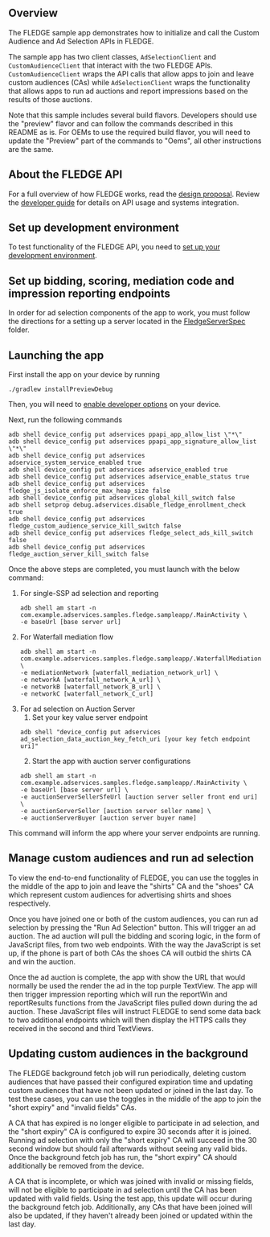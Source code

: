 ## Overview

The FLEDGE sample app demonstrates how to initialize and call the Custom Audience 
and Ad Selection APIs in FLEDGE.

The sample app has two client classes, `AdSelectionClient` and
`CustomAudienceClient` that interact with the two FLEDGE APIs. `CustomAudienceClient`
wraps the API calls that allow apps to join and leave custom audiences (CAs) while
`AdSelectionClient` wraps the functionality that allows apps to run ad auctions
and report impressions based on the results of those auctions.

Note that this sample includes several build flavors. Developers should use the "preview" flavor
and can follow the commands described in this README as is. For OEMs to use the required build
flavor, you will need to update the "Preview" part of the commands to "Oems", all other instructions
are the same.

## About the FLEDGE API

For a full overview of how FLEDGE works, read the [design proposal]. Review the 
[developer guide] for details on API usage and systems integration.

## Set up development environment

To test functionality of the FLEDGE API, you need to [set up your development
environment].

## Set up bidding, scoring, mediation code and impression reporting endpoints

In order for ad selection components of the app to work, you must follow the 
directions for a setting up a server located in the [FledgeServerSpec]
folder.

## Launching the app

First install the app on your device by running 
```shell
./gradlew installPreviewDebug
```

Then, you will need to [enable developer
options](https://developer.android.com/studio/debug/dev-options) on your device.

Next, run the following commands 
```
adb shell device_config put adservices ppapi_app_allow_list \"*\"
adb shell device_config put adservices ppapi_app_signature_allow_list \"*\"
adb shell device_config put adservices adservice_system_service_enabled true
adb shell device_config put adservices adservice_enabled true
adb shell device_config put adservices adservice_enable_status true
adb shell device_config put adservices fledge_js_isolate_enforce_max_heap_size false
adb shell device_config put adservices global_kill_switch false
adb shell setprop debug.adservices.disable_fledge_enrollment_check true
adb shell device_config put adservices fledge_custom_audience_service_kill_switch false
adb shell device_config put adservices fledge_select_ads_kill_switch false
adb shell device_config put adservices fledge_auction_server_kill_switch false
```

Once the above steps are completed, you must launch with the below command:

1. For single-SSP ad selection and reporting
    ```shell
    adb shell am start -n com.example.adservices.samples.fledge.sampleapp/.MainActivity \
    -e baseUrl [base server url] 
    ```
2. For Waterfall mediation flow
    ```shell
    adb shell am start -n com.example.adservices.samples.fledge.sampleapp/.WaterfallMediationActivity \
    -e mediationNetwork [waterfall_mediation_network_url] \
    -e networkA [waterfall_network_A_url] \
    -e networkB [waterfall_network_B_url] \
    -e networkC [waterfall_network_C_url]
    ```
3. For ad selection on Auction Server
   1. Set your key value server endpoint
    ```shell
    adb shell "device_config put adservices ad_selection_data_auction_key_fetch_uri [your key fetch endpoint uri]"
    ```
   2. Start the app with auction server configurations
    ```shell
    adb shell am start -n com.example.adservices.samples.fledge.sampleapp/.MainActivity \
    -e baseUrl [base server url] \
    -e auctionServerSellerSfeUrl [auction server seller front end uri] \
    -e auctionServerSeller [auction server seller name] \
    -e auctionServerBuyer [auction server buyer name]
    ```

This command will inform the app where your server endpoints are running.

## Manage custom audiences and run ad selection

To view the end-to-end functionality of FLEDGE, you can use the toggles in the 
middle of the app to join and leave the "shirts" CA and the "shoes" CA which
represent custom audiences for advertising shirts and shoes respectively.

Once you have joined one or both of the custom audiences, you can run ad selection
by pressing the "Run Ad Selection" button. This will trigger an ad auction. The
ad auction will pull the bidding and scoring logic, in the form of JavaScript files,
from two web endpoints. With the way the JavaScript is set up,
if the phone is part of both CAs the shoes CA will outbid the shirts CA and win
the auction.

Once the ad auction is complete, the app with show the URL that would normally
be used the render the ad in the top purple TextView. The app will then trigger
impression reporting which will run the reportWin and reportResults functions from the
JavaScript files pulled down during the ad auction. These JavaScript files will
instruct FLEDGE to send some data back to two additional endpoints
which will then display the HTTPS calls they received in the second and third
TextViews.

## Updating custom audiences in the background

The FLEDGE background fetch job will run periodically, deleting custom audiences
that have passed their configured expiration time and updating custom audiences
that have not been updated or joined in the last day.  To test these cases, you
can use the toggles in the middle of the app to join the "short expiry" and
"invalid fields" CAs.

A CA that has expired is no longer eligible to participate in ad selection, and
the "short expiry" CA is configured to expire 30 seconds after it is joined.
Running ad selection with only the "short expiry" CA will succeed in the 30
second window but should fail afterwards without seeing any valid bids.  Once
the background fetch job has run, the "short expiry" CA should additionally be
removed from the device.

A CA that is incomplete, or which was joined with invalid or missing fields,
will not be eligible to participate in ad selection until the CA has been
updated with valid fields.  Using the test app, this update will occur during
the background fetch job.  Additionally, any CAs that have been joined will also
be updated, if they haven't already been joined or updated within the last day.

[design proposal]: https://developer.android.com/privacy-sandbox/fledge
[set up your development environment]: https://developer.android.com/design-for-safety/privacy-sandbox/setup
[developer guide]: https://developer.android.com/design-for-safety/privacy-sandbox/guides/fledge
[FledgeServerSpec]: ../FledgeServerSpec

